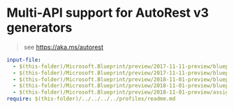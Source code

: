 # Multi-API support for AutoRest v3 generators

> see https://aka.ms/autorest

``` yaml $(enable-multi-api)
input-file:
  - $(this-folder)/Microsoft.Blueprint/preview/2017-11-11-preview/blueprintDefinition.json
  - $(this-folder)/Microsoft.Blueprint/preview/2017-11-11-preview/blueprintAssignment.json
  - $(this-folder)/Microsoft.Blueprint/preview/2018-11-01-preview/blueprintDefinition.json
  - $(this-folder)/Microsoft.Blueprint/preview/2018-11-01-preview/blueprintAssignment.json
  - $(this-folder)/Microsoft.Blueprint/preview/2018-11-01-preview/assignmentOperation.json
require: $(this-folder)/../../../../profiles/readme.md
```
